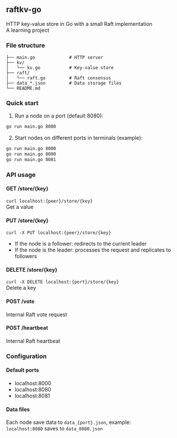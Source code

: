 ## raftkv-go

HTTP key-value store in Go with a small Raft implementation  
A learning project

### File structure
```
├── main.go             # HTTP server
├── kv/
│   └── kv.go           # Key-value store
├── raft/
│   └── raft.go         # Raft consensus
├── data_*.json         # Data storage files
└── README.md
```

### Quick start

1. Run a node on a port (default 8080):

```bash
go run main.go 8080
```

2. Start nodes on different ports in terminals (example):

```bash
go run main.go 8000
go run main.go 8080
go run main.go 8081
```

### API usage

#### GET /store/{key} 
`curl localhost:{peer}/store/{key}`  
Get a value

#### PUT /store/{key}
`curl -X PUT localhost:{peer}/store/{key}`  
- If the node is a follower: redirects to the current leader
- If the node is the leader: processes the request and replicates to followers

#### DELETE /store/{key}
`curl -X DELETE localhost:{port}/store/{key}`  
Delete a key

#### POST /vote
Internal Raft vote request

#### POST /heartbeat
Internal Raft heartbeat

### Configuration

#### Default ports
- localhost:8000
- localhost:8080
- localhost:8081

#### Data files
Each node save data to `data_{port}.json`, example:  
`localhost:8080` saves to `data_8080.json`

